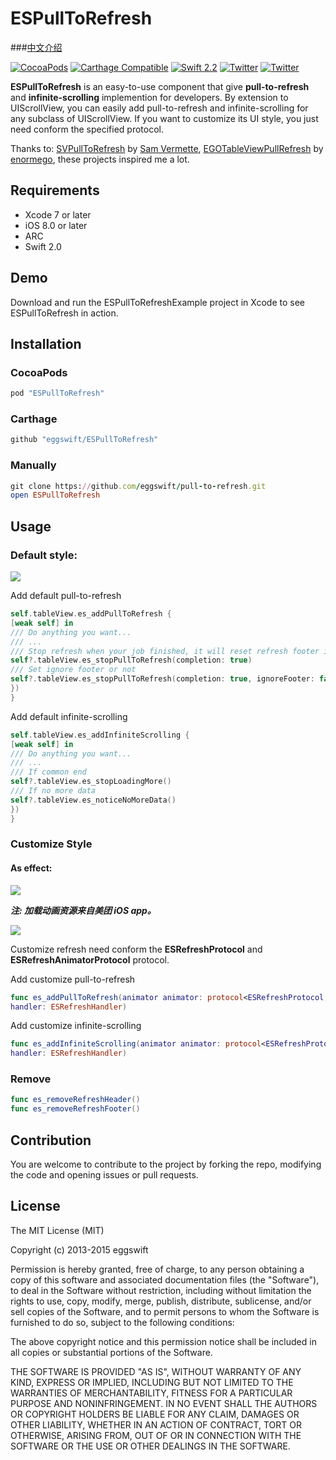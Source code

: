 # ESPullToRefresh
###[中文介绍](README_CN.md)

<!--[![Travis](https://img.shields.io/travis/eggwift/ESPullToRefresh.svg)](https://travis-ci.org/eggswift/pull-to-refresh)-->
[![CocoaPods](https://img.shields.io/cocoapods/v/ESPullToRefresh.svg)](http://cocoapods.org/pods/pull-to-refresh)
[![Carthage Compatible](https://img.shields.io/badge/Carthage-compatible-4BC51D.svg?style=flat)](https://github.com/Carthage/Carthage)
[![Swift 2.2](https://img.shields.io/badge/Swift-2.1-orange.svg?style=flat)](https://developer.apple.com/swift/)
[![Twitter](https://img.shields.io/badge/Twitter-@lihao_iOS-blue.svg?style=flat)](https://twitter.com/lihao_iOS)
[![Twitter](https://img.shields.io/badge/Weibo-@李昊_____-orange.svg?style=flat)](http://weibo.com/5120522686/profile?rightmod=1&wvr=6&mod=personinfo&is_all=1)


**ESPullToRefresh** is an easy-to-use component that give **pull-to-refresh** and **infinite-scrolling** implemention for developers. By extension to UIScrollView, you can easily add pull-to-refresh and infinite-scrolling for any subclass of UIScrollView. If you want to customize its UI style, you just need conform the specified protocol.

Thanks to: [SVPullToRefresh](https://github.com/samvermette/SVPullToRefresh) by [Sam Vermette](https://github.com/samvermette),  [EGOTableViewPullRefresh](https://github.com/enormego/EGOTableViewPullRefresh) by [enormego](http://www.enormego.com),  these projects inspired me a lot.

## Requirements

* Xcode 7 or later
* iOS 8.0 or later
* ARC
* Swift 2.0

## Demo

Download and run the ESPullToRefreshExample project in Xcode to see ESPullToRefresh in action.


## Installation

### CocoaPods

``` ruby
pod "ESPullToRefresh"
```

### Carthage

```ruby
github "eggswift/ESPullToRefresh"
```

### Manually

``` ruby
git clone https://github.com/eggswift/pull-to-refresh.git
open ESPullToRefresh
```

## Usage

### Default style:


![](example_default.gif)



Add default pull-to-refresh
``` swift
self.tableView.es_addPullToRefresh {
[weak self] in
/// Do anything you want...
/// ...
/// Stop refresh when your job finished, it will reset refresh footer if completion is true
self?.tableView.es_stopPullToRefresh(completion: true)
/// Set ignore footer or not
self?.tableView.es_stopPullToRefresh(completion: true, ignoreFooter: false)
})
}
```

Add default infinite-scrolling
``` swift
self.tableView.es_addInfiniteScrolling {
[weak self] in
/// Do anything you want...
/// ...
/// If common end
self?.tableView.es_stopLoadingMore()
/// If no more data
self?.tableView.es_noticeNoMoreData()
})
}
```


### Customize Style

#### As effect:

![](example_meituan.gif)

***注: 加载动画资源来自美团 iOS app。***

![](example_wechat.gif)


Customize refresh need conform the **ESRefreshProtocol** and **ESRefreshAnimatorProtocol** protocol.

Add customize pull-to-refresh

``` swift
func es_addPullToRefresh(animator animator: protocol<ESRefreshProtocol, ESRefreshAnimatorProtocol>, 
handler: ESRefreshHandler)
```

Add customize infinite-scrolling

``` swift
func es_addInfiniteScrolling(animator animator: protocol<ESRefreshProtocol, ESRefreshAnimatorProtocol>, 
handler: ESRefreshHandler)
```

### Remove

``` swift
func es_removeRefreshHeader()
func es_removeRefreshFooter()
```


## Contribution

You are welcome to contribute to the project by forking the repo, modifying the code and opening issues or pull requests.

## License

The MIT License (MIT)

Copyright (c) 2013-2015 eggswift

Permission is hereby granted, free of charge, to any person obtaining a copy
of this software and associated documentation files (the "Software"), to deal
in the Software without restriction, including without limitation the rights
to use, copy, modify, merge, publish, distribute, sublicense, and/or sell
copies of the Software, and to permit persons to whom the Software is
furnished to do so, subject to the following conditions:

The above copyright notice and this permission notice shall be included in all
copies or substantial portions of the Software.

THE SOFTWARE IS PROVIDED "AS IS", WITHOUT WARRANTY OF ANY KIND, EXPRESS OR
IMPLIED, INCLUDING BUT NOT LIMITED TO THE WARRANTIES OF MERCHANTABILITY,
FITNESS FOR A PARTICULAR PURPOSE AND NONINFRINGEMENT. IN NO EVENT SHALL THE
AUTHORS OR COPYRIGHT HOLDERS BE LIABLE FOR ANY CLAIM, DAMAGES OR OTHER
LIABILITY, WHETHER IN AN ACTION OF CONTRACT, TORT OR OTHERWISE, ARISING FROM,
OUT OF OR IN CONNECTION WITH THE SOFTWARE OR THE USE OR OTHER DEALINGS IN THE
SOFTWARE.

